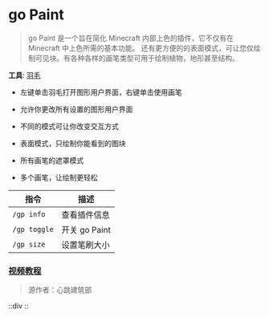 # go Paint

> go Paint 是一个旨在简化 Minecraft 内部上色的插件，它不仅有在 Minecraft 中上色所需的基本功能。
> 还有更方便的的表面模式，可让您仅绘制可见块。有各种各样的画笔类型可用于绘制植物，地形甚至结构。

**工具**: [羽毛](https://zh.minecraft.wiki/w/%E7%BE%BD%E6%AF%9B)

- 左键单击羽毛打开图形用户界面，右键单击使用画笔
    
- 允许你更改所有设置的图形用户界面

- 不同的模式可让你改变交互方式

- 表面模式，只绘制你能看到的图块

- 所有画笔的遮罩模式

- 多个画笔，让绘制更轻松

| 指令         | 描述          |
| ------------ | ------------- |
| `/gp info`   | 查看插件信息  |
| `/gp toggle` | 开关 go Paint |
| `/gp size`   | 设置笔刷大小  |

### [视频教程](https://www.bilibili.com/video/BV1kg411h77d/)

> 源作者：心跳建筑部

::div
<gpVideo />
::

